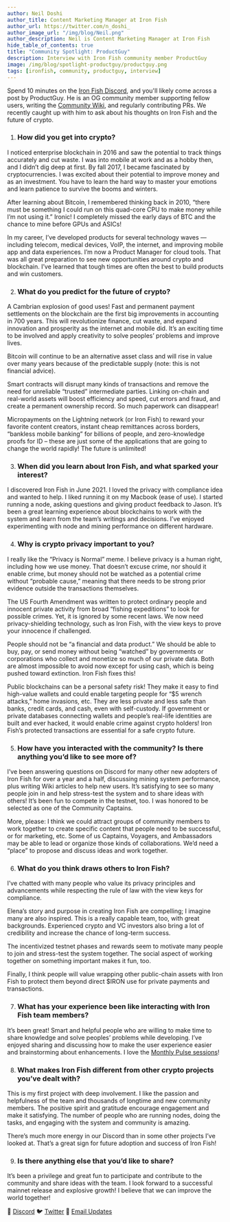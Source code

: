 ```yaml
---
author: Neil Doshi
author_title: Content Marketing Manager at Iron Fish
author_url: https://twitter.com/n_doshi_
author_image_url: "/img/blog/Neil.png"
author_description: Neil is Content Marketing Manager at Iron Fish
hide_table_of_contents: true
title: "Community Spotlight: ProductGuy"
description: Interview with Iron Fish community member ProductGuy
image: /img/blog/spotlight-productguy/productguy.png
tags: [ironfish, community, productguy, interview]
---
```


Spend 10 minutes on the [Iron Fish Discord](https://discord.ironfish.network/), and you'll likely come across a post by ProductGuy. He is an OG community member supporting fellow users, writing the [Community Wiki](https://github.com/iron-fish/ironfish/wiki/Getting-Started), and regularly contributing PRs. We recently caught up with him to ask about his thoughts on Iron Fish and the future of crypto.

1.  ### How did you get into crypto?

I noticed enterprise blockchain in 2016 and saw the potential to track things accurately and cut waste. I was into mobile at work and as a hobby then, and I didn’t dig deep at first. By fall 2017, I became fascinated by cryptocurrencies. I was excited about their potential to improve money and as an investment. You have to learn the hard way to master your emotions and learn patience to survive the booms and winters.

After learning about Bitcoin, I remembered thinking back in 2010, “there must be something I could run on this quad-core CPU to make money while I’m not using it.” Ironic! I completely missed the early days of BTC and the chance to mine before GPUs and ASICs!
  
In my career, I’ve developed products for several technology waves — including telecom, medical devices, VoIP, the internet, and improving mobile app and data experiences. I’m now a Product Manager for cloud tools. That was all great preparation to see new opportunities around crypto and blockchain. I’ve learned that tough times are often the best to build products and win customers.

2.  ### What do you predict for the future of crypto? 

A Cambrian explosion of good uses! Fast and permanent payment settlements on the blockchain are the first big improvements in accounting in 700 years. This will revolutionize finance, cut waste, and expand innovation and prosperity as the internet and mobile did. It’s an exciting time to be involved and apply creativity to solve peoples’ problems and improve lives.
  
Bitcoin will continue to be an alternative asset class and will rise in value over many years because of the predictable supply (note: this is not financial advice).
  
Smart contracts will disrupt many kinds of transactions and remove the need for unreliable “trusted” intermediate parties. Linking on-chain and real-world assets will boost efficiency and speed, cut errors and fraud, and create a permanent ownership record. So much paperwork can disappear!
  
Micropayments on the Lightning network (or Iron Fish) to reward your favorite content creators, instant cheap remittances across borders, “bankless mobile banking” for billions of people, and zero-knowledge proofs for ID – these are just some of the applications that are going to change the world rapidly! The future is unlimited!

3.  ### When did you learn about Iron Fish, and what sparked your interest?

I discovered Iron Fish in June 2021. I loved the privacy with compliance idea and wanted to help. I liked running it on my Macbook (ease of use). I started running a node, asking questions and giving product feedback to Jason. It’s been a great learning experience about blockchains to work with the system and learn from the team’s writings and decisions. I’ve enjoyed experimenting with node and mining performance on different hardware.

4.  ### Why is crypto privacy important to you?

I really like the “Privacy is Normal” meme. I believe privacy is a human right, including how we use money. That doesn’t excuse crime, nor should it enable crime, but money should not be watched as a potential crime without “probable cause,” meaning that there needs to be strong prior evidence outside the transactions themselves.

The US Fourth Amendment was written to protect ordinary people and innocent private activity from broad “fishing expeditions” to look for possible crimes. Yet, it is ignored by some recent laws. We now need privacy-shielding technology, such as Iron Fish, with the view keys to prove your innocence if challenged.

People should not be “a financial and data product.” We should be able to buy, pay, or send money without being “watched” by governments or corporations who collect and monetize so much of our private data. Both are almost impossible to avoid now except for using cash, which is being pushed toward extinction. Iron Fish fixes this!

Public blockchains can be a personal safety risk! They make it easy to find high-value wallets and could enable targeting people for “$5 wrench attacks,” home invasions, etc. They are less private and less safe than banks, credit cards, and cash, even with self-custody. If government or private databases connecting wallets and people’s real-life identities are built and ever hacked, it would enable crime against crypto holders! Iron Fish’s protected transactions are essential for a safe crypto future.

5.  ### How have you interacted with the community? Is there anything you’d like to see more of?
 
I’ve been answering questions on Discord for many other new adopters of Iron Fish for over a year and a half, discussing mining system performance, plus writing Wiki articles to help new users. It’s satisfying to see so many people join in and help stress-test the system and to share ideas with others! It’s been fun to compete in the testnet, too. I was honored to be selected as one of the Community Captains.

More, please: I think we could attract groups of community members to work together to create specific content that people need to be successful, or for marketing, etc. Some of us Captains, Voyagers, and Ambassadors may be able to lead or organize those kinds of collaborations. We’d need a “place” to propose and discuss ideas and work together.

6.  ### What do you think draws others to Iron Fish?
    
I’ve chatted with many people who value its privacy principles and advancements while respecting the rule of law with the view keys for compliance.

Elena’s story and purpose in creating Iron Fish are compelling; I imagine many are also inspired. This is a really capable team, too, with great backgrounds. Experienced crypto and VC investors also bring a lot of credibility and increase the chance of long-term success.

The incentivized testnet phases and rewards seem to motivate many people to join and stress-test the system together. The social aspect of working together on something important makes it fun, too.

Finally, I think people will value wrapping other public-chain assets with Iron Fish to protect them beyond direct $IRON use for private payments and transactions.

7.  ### What has your experience been like interacting with Iron Fish team members?
    
It’s been great! Smart and helpful people who are willing to make time to share knowledge and solve peoples’ problems while developing. I’ve enjoyed sharing and discussing how to make the user experience easier and brainstorming about enhancements. I love the [Monthly Pulse sessions](https://www.youtube.com/@ironfish5278/videos)!

8.  ### What makes Iron Fish different from other crypto projects you’ve dealt with?

This is my first project with deep involvement. I like the passion and helpfulness of the team and thousands of longtime and new community members. The positive spirit and gratitude encourage engagement and make it satisfying. The number of people who are running nodes, doing the tasks, and engaging with the system and community is amazing.

There’s much more energy in our Discord than in some other projects I’ve looked at. That’s a great sign for future adoption and success of Iron Fish!

9.  ### Is there anything else that you’d like to share?
 
It’s been a privilege and great fun to participate and contribute to the community and share ideas with the team. I look forward to a successful mainnet release and explosive growth! I believe that we can improve the world together!


🎤 [Discord](https://discord.ironfish.network)
🐦 [Twitter](https://twitter.com/ironfishcrypto)
📧 [Email Updates](https://ironfish.network/#email-signup)
